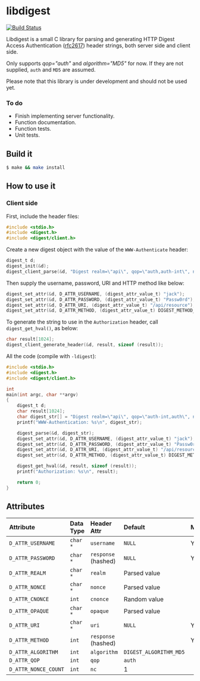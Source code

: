 libdigest
=========

[![Build Status](https://travis-ci.org/jacketizer/libdigest.svg?branch=master)](https://travis-ci.org/jacketizer/libdigest)

Libdigest is a small C library for parsing and generating HTTP Digest Access
Authentication ([rfc2617](https://www.ietf.org/rfc/rfc2617.txt)) header
strings, both server side and client side.

Only supports *qop="auth"* and *algorithm="MD5"* for now. If they are not supplied,
`auth` and `MD5` are assumed.

Please note that this library is under development and should not be used yet.

### To do

  * Finish implementing server functionality.
  * Function documentation.
  * Function tests.
  * Unit tests.

Build it
--------

```sh
$ make && make install
```

How to use it
-------------

### Client side

First, include the header files:

```C
#include <stdio.h>
#include <digest.h>
#include <digest/client.h>
```

Create a new digest object with the value of the `WWW-Authenticate` header:

```C
digest_t d;
digest_init(&d);
digest_client_parse(&d, "Digest realm=\"api\", qop=\"auth,auth-int\", nonce=dcd98b7102dd2f0e8b11d0f600bfb0c093");
```

Then supply the username, password, URI and HTTP method like below:

```C
digest_set_attr(&d, D_ATTR_USERNAME, (digest_attr_value_t) "jack");
digest_set_attr(&d, D_ATTR_PASSWORD, (digest_attr_value_t) "Passw0rd");
digest_set_attr(&d, D_ATTR_URI, (digest_attr_value_t) "/api/resource");
digest_set_attr(&d, D_ATTR_METHOD, (digest_attr_value_t) DIGEST_METHOD_POST);
```

To generate the string to use in the `Authorization` header, call `digest_get_hval()`, as below:

```C
char result[1024];
digest_client_generate_header(&d, result, sizeof (result));
```

All the code (compile with `-ldigest`):

```C
#include <stdio.h>
#include <digest.h>
#include <digest/client.h>

int
main(int argc, char **argv)
{
	digest_t d;
	char result[1024];
	char digest_str[] = "Digest realm=\"api\", qop=\"auth-int,auth\", nonce=\"dcd98b7102dd2f0e8b11d0f600bfb0c093\"";
	printf("WWW-Authentication: %s\n", digest_str);

	digest_parse(&d, digest_str);
	digest_set_attr(&d, D_ATTR_USERNAME, (digest_attr_value_t) "jack");
	digest_set_attr(&d, D_ATTR_PASSWORD, (digest_attr_value_t) "Passw0rd");
	digest_set_attr(&d, D_ATTR_URI, (digest_attr_value_t) "/api/resource");
	digest_set_attr(&d, D_ATTR_METHOD, (digest_attr_value_t) DIGEST_METHOD_POST);

	digest_get_hval(&d, result, sizeof (result));
	printf("Authorization: %s\n", result);

	return 0;
}
```

Attributes
----------

| Attribute            | Data Type | Header Attr         | Default                | Mandatory |
|:---------------------|:----------|:--------------------|:-----------------------|:----------|
| `D_ATTR_USERNAME`    | `char *`  | `username`          | `NULL`                 | Yes       |
| `D_ATTR_PASSWORD`    | `char *`  | `response` (hashed) | `NULL`                 | Yes       |
| `D_ATTR_REALM`       | `char *`  | `realm`             | Parsed value           |           |
| `D_ATTR_NONCE`       | `char *`  | `nonce`             | Parsed value           |           |
| `D_ATTR_CNONCE`      | `int`     | `cnonce`            | Random value           |           |
| `D_ATTR_OPAQUE`      | `char *`  | `opaque`            | Parsed value           |           |
| `D_ATTR_URI`         | `char *`  | `uri`               | `NULL`                 | Yes       |
| `D_ATTR_METHOD`      | `int`     | `response` (hashed) |                        | Yes       |
| `D_ATTR_ALGORITHM`   | `int`     | `algorithm`         | `DIGEST_ALGORITHM_MD5` |           |
| `D_ATTR_QOP`         | `int`     | `qop`               | `auth`                 |           |
| `D_ATTR_NONCE_COUNT` | `int`     | `nc`                | 1                      |           |
